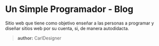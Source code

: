 # Un Simple Programador - Blog

Sitio web que tiene como objetivo enseñar a las personas a programar y diseñar sitios web por su cuenta, si, de manera autodidacta.



> **author:** CarlDesigner

